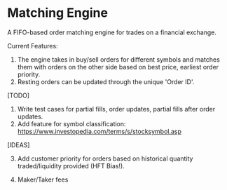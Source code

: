 # Matching Engine
A FIFO-based order matching engine for trades on a financial exchange.

Current Features: 
1. The engine takes in buy/sell orders for different symbols and matches them with orders on the other side based on best price, earliest order priority.
2. Resting orders can be updated through the unique 'Order ID'.

[TODO]
1. Write test cases for partial fills, order updates, partial fills after order updates.
2. Add feature for symbol classification: https://www.investopedia.com/terms/s/stocksymbol.asp

[IDEAS] 

3. Add customer priority for orders based on historical quantity traded/liquidity provided (HFT Bias!).

4. Maker/Taker fees
